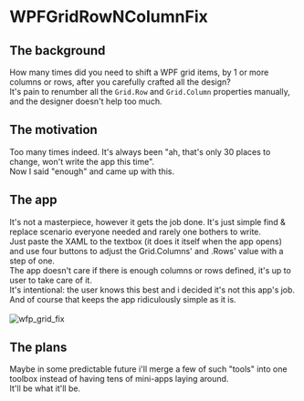 # WPFGridRowNColumnFix
## The background
How many times did you need to shift a WPF grid items, by 1 or more columns or rows, after you carefully crafted all the design?\
It's pain to renumber all the `Grid.Row` and `Grid.Column` properties manually, and the designer doesn't help too much.
## The motivation
Too many times indeed. It's always been "ah, that's only 30 places to change, won't write the app this time".\
Now I said "enough" and came up with this.
## The app
It's not a masterpiece, however it gets the job done. It's just simple find & replace scenario everyone needed and rarely one bothers to write.\
Just paste the XAML to the textbox (it does it itself when the app opens) and use four buttons to adjust the Grid.Columns' and .Rows' value with a step of one.\
The app doesn't care if there is enough columns or rows defined, it's up to user to take care of it.\
It's intentional: the user knows this best and i decided it's not this app's job.\
And of course that keeps the app ridiculously simple as it is.\
\
![wfp_grid_fix](https://github.com/user-attachments/assets/0b4e7209-3785-4ee0-adaa-4961159ad51f)

## The plans
Maybe in some predictable future i'll merge a few of such "tools" into one toolbox instead of having tens of mini-apps laying around.\
It'll be what it'll be.
